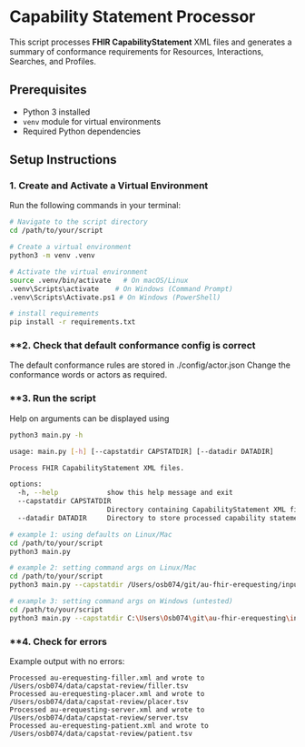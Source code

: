 # Capability Statement Processor  

This script processes **FHIR CapabilityStatement** XML files and generates a summary of conformance requirements for Resources, Interactions, Searches, and Profiles.  

## **Prerequisites**  

- Python 3 installed  
- `venv` module for virtual environments  
- Required Python dependencies  

## **Setup Instructions**  

### **1. Create and Activate a Virtual Environment**  

Run the following commands in your terminal:  

```sh
# Navigate to the script directory
cd /path/to/your/script

# Create a virtual environment
python3 -m venv .venv

# Activate the virtual environment
source .venv/bin/activate   # On macOS/Linux
.venv\Scripts\activate    # On Windows (Command Prompt)
.venv\Scripts\Activate.ps1 # On Windows (PowerShell)

# install requirements
pip install -r requirements.txt
```
### **2. Check that default conformance config is correct

The default conformance rules are stored in ./config/actor.json
Change the conformance words or actors as required.

### **3. Run the script

Help on arguments can be displayed using

```sh
python3 main.py -h

usage: main.py [-h] [--capstatdir CAPSTATDIR] [--datadir DATADIR]

Process FHIR CapabilityStatement XML files.

options:
  -h, --help            show this help message and exit
  --capstatdir CAPSTATDIR
                        Directory containing CapabilityStatement XML files (default: /Users/osb074/Development/hl7au/mjo-au-fhir-erequesting/input/resources)
  --datadir DATADIR     Directory to store processed capability statement summaries (default: /Users/osb074/data/capstat-review)

# example 1: using defaults on Linux/Mac
cd /path/to/your/script
python3 main.py

# example 2: setting command args on Linux/Mac
cd /path/to/your/script
python3 main.py --capstatdir /Users/osb074/git/au-fhir-erequesting/input/resources --datadir /Users/osb074/data/igreviewsc

# example 3: setting command args on Windows (untested)
cd /path/to/your/script
python3 main.py --capstatdir C:\Users\Osb074\git\au-fhir-erequesting\input\resources --datadir C:\Users\Osb074\data\igreviews

```
### **4. Check for errors

Example output with no errors:
```
Processed au-erequesting-filler.xml and wrote to /Users/osb074/data/capstat-review/filler.tsv
Processed au-erequesting-placer.xml and wrote to /Users/osb074/data/capstat-review/placer.tsv
Processed au-erequesting-server.xml and wrote to /Users/osb074/data/capstat-review/server.tsv
Processed au-erequesting-patient.xml and wrote to /Users/osb074/data/capstat-review/patient.tsv
```